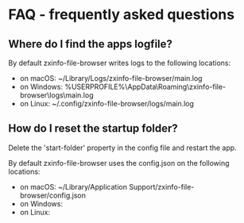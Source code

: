 # FAQ - frequently asked questions

## Where do I find the apps logfile?

By default zxinfo-file-browser writes logs to the following locations:

* on macOS: ~/Library/Logs/zxinfo-file-browser/main.log
* on Windows: %USERPROFILE%\AppData\Roaming\zxinfo-file-browser\logs\main.log
* on Linux: ~/.config/zxinfo-file-browser/logs/main.log

## How do I reset the startup folder?

Delete the 'start-folder' property in the config file and restart the app.

By default zxinfo-file-browser uses the config.json on the following locations:

* on macOS: ~/Library/Application Support/zxinfo-file-browser/config.json
* on Windows:
* on Linux:

